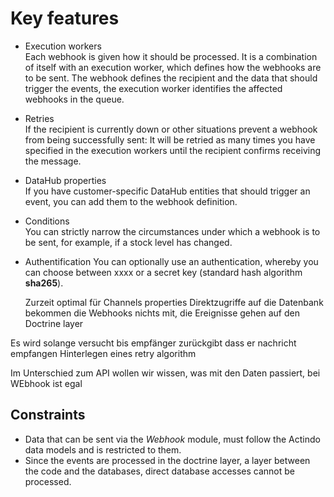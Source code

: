 # Key features

- Execution workers    
    Each webhook is given how it should be processed. It is a combination of itself with an execution worker, which defines how the webhooks are to be sent. The webhook defines the recipient and the data that should trigger the events, the execution worker identifies the affected webhooks in the queue. 

- Retries   
    If the recipient is currently down or other situations prevent a webhook from being successfully sent: It will be retried as many times you have specified in the execution workers until the recipient confirms receiving the message.

- DataHub properties  
    If you have customer-specific DataHub entities that should trigger an event, you can add them to the webhook definition.

- Conditions    
    You can strictly narrow the circumstances under which a webhook is to be sent, for example, if a stock level has changed.

- Authentification
    You can optionally use an authentication, whereby you can choose between xxxx or a secret key (standard hash algorithm **sha265**).    



    Zurzeit optimal für Channels properties
Direktzugriffe auf die Datenbank bekommen die Webhooks nichts mit, die Ereignisse gehen auf den Doctrine layer

Es wird solange versucht bis empfänger zurückgibt dass er nachricht empfangen
Hinterlegen eines retry algorithm

Im Unterschied zum API wollen wir wissen, was mit den Daten passiert, bei WEbhook ist egal





## Constraints

- Data that can be sent via the *Webhook* module, must follow the Actindo data models and is restricted to them. 
- Since the events are processed in the doctrine layer, a layer between the code and the databases, direct database accesses cannot be processed.

